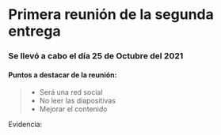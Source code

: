 # Primera reunión de la segunda entrega 
### Se llevó a cabo el día 25 de Octubre del 2021
#### Puntos a destacar de la reunión: 

>- Será una red social
>- No leer las diapositivas
>- Mejorar el contenido

Evidencia: 
